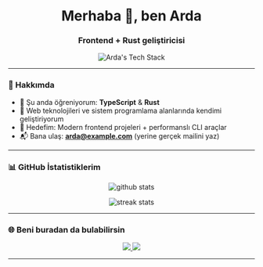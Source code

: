 <h1 align="center">Merhaba 👋, ben Arda</h1>
<h3 align="center">Frontend + Rust geliştiricisi</h3>

<p align="center">
  <img src="https://skillicons.dev/icons?i=html,css,js,ts,rust" alt="Arda's Tech Stack" />
</p>

---

### 🚀 Hakkımda

- 🌱 Şu anda öğreniyorum: **TypeScript** & **Rust**
- 💼 Web teknolojileri ve sistem programlama alanlarında kendimi geliştiriyorum
- 🎯 Hedefim: Modern frontend projeleri + performanslı CLI araçlar
- 📬 Bana ulaş: **arda@example.com** (yerine gerçek mailini yaz)

---

### 📊 GitHub İstatistiklerim

<p align="center">
  <img src="https://github-readme-stats.vercel.app/api?username=Arda&show_icons=true&theme=tokyonight" alt="github stats" />
</p>

<p align="center">
  <img src="https://github-readme-streak-stats.herokuapp.com/?user=Arda&theme=tokyonight" alt="streak stats"/>
</p>

---

### 🌐 Beni buradan da bulabilirsin

<p align="center">
  <a href="https://linkedin.com/in/arda" target="_blank">
    <img src="https://img.shields.io/badge/LinkedIn-blue?style=for-the-badge&logo=linkedin&logoColor=white"/>
  </a>
  <a href="mailto:arda@example.com">
    <img src="https://img.shields.io/badge/Mail-D14836?style=for-the-badge&logo=gmail&logoColor=white"/>
  </a>
</p>

---
